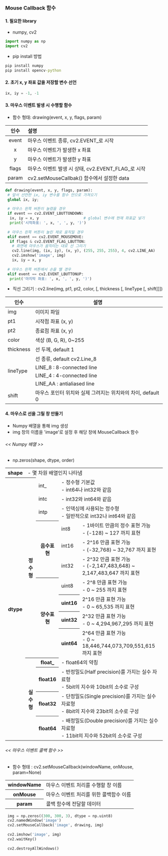 ### Mouse Callback 함수

#### 1. 필요한 library
 - numpy, cv2
 
 ```python
 import numpy as np
 import cv2
 ```
 
 * pip install 방법
 ``` cmd
 pip install numpy
 pip install opencv-python
 ```
 
#### 2. 초기 x, y 좌표 값을 저장할 변수 선언
```python
ix, iy = -1, -1
```

#### 3. 마우스 이벤트 발생 시 수행할 함수
 - 함수 형태: drawing(event, x, y, flags, param)
 
 |인수|설명|
 |:---:|:---|
 |event|마우스 이벤트 종류, cv2.EVENT_로 시작|
 |x|마우스 이벤트가 발생한 x 좌표|
 |y|마우스 이벤트가 발생한 y 좌표|
 |flags|마우스 이벤트 발생 시 상태, cv2.EVENT_FLAG_로 시작|
 |param|cv2.setMouseCallbak() 함수에서 설정한 data|
 
 ```python
 def drawing(event, x, y, flags, param):
  # 앞서 선언한 ix, iy 변수를 함수 안으로 가져오기
  global ix, iy;
  
  # 마우스 왼쪽 버튼이 눌렸을 경우
  if event == cv2.EVENT_LBUTTONDOWN:
   ix, iy = x, y                    # global 변수에 현재 좌표값 넣기
   print('시작좌표: ', x, ', ', y, ')')
   
  # 마우스 왼쪽 버튼이 눌린 채로 움직일 경우
  elif event == cv2.EVENT_MOUSEMOVE:
   if flags & cv2.EVENT_FLAG_LBUTTON:
    # 화면에 마우스가 움직이는 대로 선 그리기
    cv2.line(img, (ix, iy), (x, y), (255, 255, 255), 4, cv2.LINE_AA)
    cv2.imshow('image', img)
    ix, iy = x, y
    
  # 마우스 왼쪽 버튼에서 손을 뗄 경우
  elif event == cv2.EVENT_LBUTTONUP:
   print('마지막 좌표: ', x, ', ', y, ')')
 ```
 - 직선 그리기 : cv2.line(img, pt1, pt2, color, [, thickness [, lineType [, shift]]])
 <table>
  <tr>
   <th>인수</th>
   <th>설명</th>
 </tr>
 
 <tbody>
  <tr>
   <td>img</td>
   <td>이미지 파일</td>
  </tr>
  
  <tr>
   <td>pt1</td>
   <td>시작점 좌표 (x, y)</td>
  </tr>
  
  <tr>
   <td>pt2</td>
   <td>종료점 좌표 (x, y)</td>
  </tr>
  
  <tr>
   <td>color</td>
   <td>색상 (B, G, R), 0~255</td>
  </tr>
  
  <tr>
   <td>thickness</td>
   <td>선 두께, default 1</td>
  </tr>
  
  <tr>
   <td rowspan = "4">lineType</td>
   <td>선 종류, default cv2.Line_8</td>
  </tr>
  
  <tr>
   <td>LINE_8 : 8-connected line</td>
  </tr>
  
  <tr>
   <td>LINE_4 : 4-connected line</td>
  </tr>
  
  <tr>
   <td>LINE_AA : antialiased line</td>
  </tr>
  
  <tr>
   <td> shift</td>
   <td>마우스 포인터 위치와 실제 그려지는 위치와의 차이, default 0</td>
  </tr>
 </table> 
  
  #### 4. 마우스로 선을 그릴 창 만들기
   - Numpy 배열을 통해 img 생성
   - img 창의 이름을 'image'로 설정 후 해당 창에 MouseCallback 함수 
  
  ###### << Numpy 배열 >>
  - np.zeros(shape, dtype, order)
  <table>
   <tr>
    <th>shape</th>
    <td colspan="4">- 몇 차원 배열인지 나타냄</td>
   </tr>
   <tr>
    <th rowspan="14">dtype</th>
    <th rowspan="10">정수형</th>
    <td>int_</td>
    <td colspan="2">- 정수형 기본값<br>- int64나 int32와 같음</td>
   </tr>
   <tr>
    <td>intc</td>
    <td colspan="2">- int32와 int64와 같음</td>
   </tr>
   <tr>
    <td>intp</td>
    <td colspan="2">- 인덱싱에 사용되는 정수형<br>- 일반적으로 int32나 int64와 같음</td>
   </tr>
   <tr>
    <th rowspan="3">음수표현</th>
    <td>int8</td>
    <td colspan="2">- 1바이트 만큼의 정수 표현 가능<br>- (-128) ~ 127 까지 표현</td>
   </tr>
   <tr>
    <td>int16</td>
    <td>- 2^16 만큼 표현 가능<br>- (-32,768) ~ 32,767 까지 표현</td>
   </tr>
   <tr>
    <td>int32</td>
    <td>- 2^32 만큼 표현 가능<br>- (-2,147,483,648) ~ 2,147,483,647 까지 표현</td>
   </tr>
   <tr>
    <th rowspan="4">양수표현</th>
    <td>uint8</td>
    <td>- 2^8 만큼 표현 가능<br>- 0 ~ 255 까지 표현</td>
   </tr>
   <tr>
    <th>uint16</th>
    <td>2^16 만큼 표현 가능<br>- 0 ~ 65,535 까지 표현</td>
   </tr>
   <tr>
    <th>uint32</th>
    <td>2^32 만큼 표현 가능<br>- 0 ~ 4,294,967,295 까지 표현</td>
   </tr>
   <tr>
    <th>uint64</th>
    <td>2^64 만큼 표현 가능<br>- 0 ~ 18,446,744,073,709,551,615 까지 표현</td>
   </tr>
   <tr>
    <th rowspan="4">실수형</th>
    <th>float_</th>
    <td colspan="2">- float64의 약칭</td>
   </tr>
   <tr>
    <th>float16</th>
    <td colspan="2">- 반정밀도(Half precision)를 가지는 실수 자료형<br>- 5bit의 지수와 10bit의 소수로 구성</td>
   </tr>
   <tr>
    <th>float32</th>
    <td colspan="2">- 단정밀도(Single precision)를 가지는 실수 자료형<br>- 8bit의 지수와 23bit의 소수로 구성</td>
   </tr>
   <tr>
    <th>float64</th>
    <td colspan="2">- 배정밀도(Double precision)를 가지는 실수 자료형<br>- 11bit의 지수와 52bit의 소수로 구성</td>
  </table>
  
  ###### << 마우스 이벤트 콜백 함수 >>
 - 함수 형태 : cv2.setMouseCallback(windowName, onMouse, param=None)
 <table>
 <tr>
  <th>windowName</th>
  <td>마우스 이벤트 처리를 수행할 창 이름</td>
 </tr>
 <tr>
  <th>onMouse</th>
  <td>마우스 이벤트 처리를 위한 콜백함수 이름</td>
 </tr>
 <tr>
  <th>param</th>
  <td>콜백 함수에 전달할 데이터</td>
 </tr>
 </table>
  
 ```python
  img = np.zeros((300, 300, 3), dtype = np.uint8)
  cv2.namedWindow('image')
  cv2.setMouseCallback('image', drawing, img)
  
  cv2.imshow('image', img)
  cv2.waitKey()
  
  cv2.destroyAllWindows()
  ```
  
